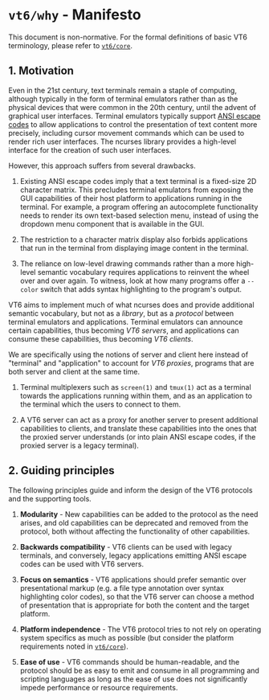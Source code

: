 # `vt6/why` - Manifesto

This document is non-normative.
For the formal definitions of basic VT6 terminology, please refer to [`vt6/core`](core/).

## 1. Motivation

Even in the 21st century, text terminals remain a staple of computing, although typically in the form of terminal emulators rather than as the physical devices that were common in the 20th century, until the advent of graphical user interfaces.
Terminal emulators typically support [ANSI escape codes](https://en.wikipedia.org/wiki/ANSI_escape_code) to allow applications to control the presentation of text content more precisely, including cursor movement commands which can be used to render rich user interfaces.
The ncurses library provides a high-level interface for the creation of such user interfaces.

However, this approach suffers from several drawbacks.

1. Existing ANSI escape codes imply that a text terminal is a fixed-size 2D character matrix.
   This precludes terminal emulators from exposing the GUI capabilities of their host platform to applications running in the terminal.
   For example, a program offering an autocomplete functionality needs to render its own text-based selection menu, instead of using the dropdown menu component that is available in the GUI.

2. The restriction to a character matrix display also forbids applications that run in the terminal from displaying image content in the terminal.

3. The reliance on low-level drawing commands rather than a more high-level semantic vocabulary requires applications to reinvent the wheel over and over again.
   To witness, look at how many programs offer a `--color` switch that adds syntax highlighting to the program's output.

VT6 aims to implement much of what ncurses does and provide additional semantic vocabulary, but not as a *library*, but as a *protocol* between terminal emulators and applications.
Terminal emulators can announce certain capabilities, thus becoming *VT6 servers*, and applications can consume these capabilities, thus becoming *VT6 clients*.

We are specifically using the notions of server and client here instead of "terminal" and "application" to account for *VT6 proxies*, programs that are both server and client at the same time.

1. Terminal multiplexers such as `screen(1)` and `tmux(1)` act as a terminal towards the applications running within them, and as an application to the terminal which the users to connect to them.

2. A VT6 server can act as a proxy for another server to present additional capabilities to clients, and translate these capabilities into the ones that the proxied server understands (or into plain ANSI escape codes, if the proxied server is a legacy terminal).

## 2. Guiding principles

The following principles guide and inform the design of the VT6 protocols and the supporting tools.

1. **Modularity** - New capabilities can be added to the protocol as the need arises, and old capabilities can be deprecated and removed from the protocol, both without affecting the functionality of other capabilities.

2. **Backwards compatibility** - VT6 clients can be used with legacy terminals, and conversely, legacy applications emitting ANSI escape codes can be used with VT6 servers.

3. **Focus on semantics** - VT6 applications should prefer semantic over presentational markup (e.g. a file type annotation over syntax highlighting color codes), so that the VT6 server can choose a method of presentation that is appropriate for both the content and the target platform.

4. **Platform independence** - The VT6 protocol tries to not rely on operating system specifics as much as possible (but consider the platform requirements noted in [`vt6/core`](./core/)).

5. **Ease of use** - VT6 commands should be human-readable, and the protocol should be as easy to emit and consume in all programming and scripting languages as long as the ease of use does not significantly impede performance or resource requirements.
